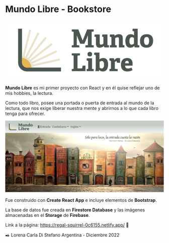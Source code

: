 # **Mundo Libre - Bookstore**
![Mundo Libre](./public/images/ML-green.png)

**Mundo Libre** es mi primer proyecto con React y en él quise reflejar uno de mis hobbies, la lectura.

Como todo libro, posee una portada o puerta de entrada al mundo de la lectura, que nos exige liberar nuestra mente y abrirnos a lo que cada libro tenga para ofrecer.

![BookCity](./public/images/mundo_libre.JPG)

Fue construido con **Create React App** e incluye elementos de **Bootstrap**.

La base de datos fue creada en **Firestore Database** y las imágenes almacenadas en el **Storage** de **Firebase**.

Link a la página: https://regal-squirrel-0c6155.netlify.app/  🚀 


✒️ Lorena Carla Di Stefano
  Argentina - Diciembre 2022












